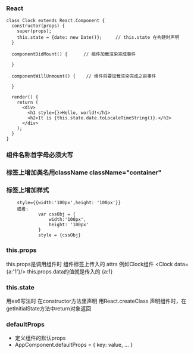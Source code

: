 ### React
```
class Clock extends React.Component {
  constructor(props) {
    super(props);
    this.state = {date: new Date()};     // this.state 在构建时声明
  }

  componentDidMount() {      // 组件加载渲染完成事件

  }

  componentWillUnmount() {    // 组件将要加载渲染完成之前事件

  }

  render() {
    return (
      <div>
        <h1 style={}>Hello, world!</h1>
        <h2>It is {this.state.date.toLocaleTimeString()}.</h2>
      </div>
    );
  }
}
```

### 组件名称首字母必须大写

### 标签上增加类名用className     className="container"

### 标签上增加样式   
        style={{width:'100px',height: '100px'}}
        或者:
                var cssObj = {
                    width:'100px',
                    height: '100px'
                }
                style = {cssObj}

### this.props
this.props是调用组件时  组件标签上传入的 attrs 
例如Clock组件 <Clock data={a:'1'}/>
this.props.data的值就是传入的 {a:1}

### this.state
用es6写法时  在constructor方法里声明 
用React.createClass 声明组件时，在getInitialState方法中return对象返回

### defaultProps 
* 定义组件的默认props
* AppComponent.defaultProps = { key: value, ... }

